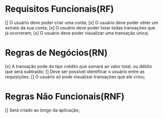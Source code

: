 # Requisitos Funcionais(RF)

[] O usuário deve poder criar uma conta;
[x] O usuário deve poder obter um extrato da sua conta;
[x] O usuário deve poder listar todas transações que já ocorreram;
[x] O usuário deve poder visualizar uma transação única;

# Regras de Negócios(RN)

[x] A transação pode do tipo crédito que somará ao valor total, ou débito que será subtraído;
[] Deve ser possível identificar o usuário entre as requisições;
[] O usuário só pode visualizar transações que ele criou;

# Regras Não Funcionais(RNF)

[] Será criado ao longo da aplicação;
